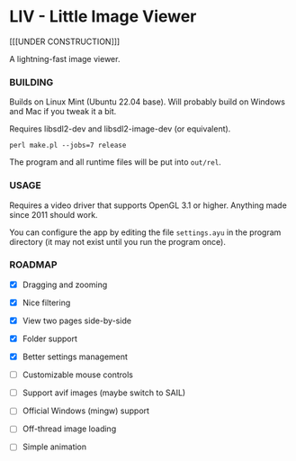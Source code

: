 LIV - Little Image Viewer
=================

[[[UNDER CONSTRUCTION]]]

A lightning-fast image viewer.

### BUILDING

Builds on Linux Mint (Ubuntu 22.04 base).  Will probably build on Windows and
Mac if you tweak it a bit.

Requires libsdl2-dev and libsdl2-image-dev (or equivalent).

    perl make.pl --jobs=7 release

The program and all runtime files will be put into `out/rel`.

### USAGE

Requires a video driver that supports OpenGL 3.1 or higher.  Anything made since
2011 should work.

You can configure the app by editing the file `settings.ayu` in the program
directory (it may not exist until you run the program once).

### ROADMAP

- [x] Dragging and zooming
- [x] Nice filtering
- [x] View two pages side-by-side
- [x] Folder support
- [x] Better settings management
- [ ] Customizable mouse controls
- [ ] Support avif images (maybe switch to SAIL)
- [ ] Official Windows (mingw) support
- [ ] Off-thread image loading
- [ ] Simple animation

